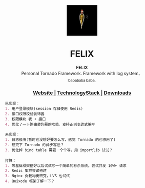 <div align="center">
<img src="static/logo.jpeg" alt="Mark Text" width="100" height="100">
<h1 align="center">FELIX</h1>
</div>

<div align="center">
  <strong>FELIX</strong><br>
    Personal Tornado Framework. Framework with log system、<br>
  <sub>babababa baba.</sub>
</div>

<div align="center">
  <h3>
    <a href="https://">
      Website
    </a>
    <span> | </span>
    <a href="https://">
      TechnologyStack
    </a>
    <span> | </span>
    <a href="https://">
      Downloads
    </a>
  </h3>
</div>

```markdown
已实现：
1. 用户登录模块(session 存储使用 Redis)
2. 接口权限校验装饰器
3. 权限模块 表 + 接口
4. 优化了一下路由装饰器的功能，支持正则表达式编写

未实现：
1. 日志模块(暂时也没想好要怎么写，感觉 Tornado 的也够用了)
2. 研究下 Tornado 的异步写法？
3. 优化掉 bind table 需要一个个写，用 importlib 试试？

打算：
1. 等基础框架搭好以后试试写一个简单的秒杀系统，尝试并发 10W+ 请求
2. Redis 集群尝试搭建
3. Nginx 负载均衡研究，LVS 也试试
4. Quixode 框架了解一下？
```
